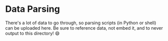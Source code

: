 # Data Parsing

There's a lot of data to go through, so parsing scripts (in Python or shell) can be uploaded here. Be sure to reference data, not embed it, and to never output to this directory! :smile:

